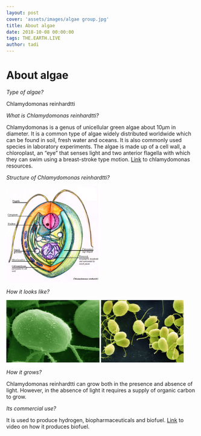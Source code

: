 ```yaml
---
layout: post
cover: 'assets/images/algae group.jpg'
title: About algae
date: 2018-10-08 00:00:00
tags: THE.EARTH.LIVE
author: tadi
---
```


# About algae

*Type of algae?*

Chlamydomonas reinhardtti

*What is Chlamydomonas reinhardtti?*

Chlamydomonas is a genus of unicellular green algae about 10µm in diameter. It is a common type of algae widely
distributed worldwide which can be found in soil, fresh water and oceans. It is also commonly used species in laboratory experiments.
The algae is made up of a cell wall, a chloroplast, an “eye” that senses light and two anterior flagella with which they can swim
using a breast-stroke type motion. [Link](https://www.chlamycollection.org/resources)
to chlamydomonas resources.

*Structure of Chlamydomonas reinhardtti?*

<img src = "..\assets/images\algae.png" alt = "" style="width: 49%;">

*How it looks like?*

<img src = "..\assets/images\algae green.jpg" alt = "" style="width: 49%;">
<img src = "..\assets/images\algae group.jpg" alt = "" style="width: 43.5%;">

*How it grows?*

Chlamydomonas reinhardtti can grow both in the presence and absence of light. However, in the absence of light it requires a supply of organic carbon to grow.


*Its commercial use?*

It is used to produce hydrogen, biopharmaceuticals and biofuel. [Link](https://www.youtube.com/watch?v=sdeFebJWcpw) to video on how it produces biofuel.
